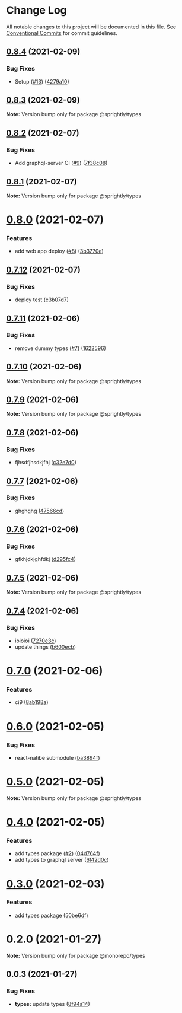 # Change Log

All notable changes to this project will be documented in this file.
See [Conventional Commits](https://conventionalcommits.org) for commit guidelines.

## [0.8.4](https://github.com/shaunoff/sprightly/compare/v0.8.3...v0.8.4) (2021-02-09)


### Bug Fixes

* Setup ([#13](https://github.com/shaunoff/sprightly/issues/13)) ([4279a10](https://github.com/shaunoff/sprightly/commit/4279a10aefb78ca30a422ae682190413d66dfae1))





## [0.8.3](https://github.com/shaunoff/sprightly/compare/v0.8.2...v0.8.3) (2021-02-09)

**Note:** Version bump only for package @sprightly/types





## [0.8.2](https://github.com/shaunoff/sprightly/compare/v0.8.0...v0.8.2) (2021-02-07)


### Bug Fixes

* Add graphql-server CI ([#9](https://github.com/shaunoff/sprightly/issues/9)) ([7f38c08](https://github.com/shaunoff/sprightly/commit/7f38c08ccb6030ecd4b3b1ed3279f302fd81e84f))





## [0.8.1](https://github.com/shaunoff/sprightly/compare/v0.8.0...v0.8.1) (2021-02-07)

**Note:** Version bump only for package @sprightly/types





# [0.8.0](https://github.com/shaunoff/sprightly/compare/v0.7.11...v0.8.0) (2021-02-07)


### Features

* add web app deploy ([#8](https://github.com/shaunoff/sprightly/issues/8)) ([3b3770e](https://github.com/shaunoff/sprightly/commit/3b3770e3421e230491e620cdb2cf58a5331c60d3))





## [0.7.12](https://github.com/shaunoff/sprightly/compare/v0.7.11...v0.7.12) (2021-02-07)


### Bug Fixes

* deploy test ([c3b07d7](https://github.com/shaunoff/sprightly/commit/c3b07d7520a4ee8906e03d49d35f89139795549e))





## [0.7.11](https://github.com/shaunoff/sprightly/compare/v0.7.10...v0.7.11) (2021-02-06)


### Bug Fixes

* remove dummy types ([#7](https://github.com/shaunoff/sprightly/issues/7)) ([1622596](https://github.com/shaunoff/sprightly/commit/16225964a2c40f62bc75487370fd3975038bbf6e))





## [0.7.10](https://github.com/shaunoff/sprightly/compare/v0.6.0...v0.7.10) (2021-02-06)

**Note:** Version bump only for package @sprightly/types





## [0.7.9](https://github.com/shaunoff/sprightly/compare/v0.7.8...v0.7.9) (2021-02-06)

**Note:** Version bump only for package @sprightly/types





## [0.7.8](https://github.com/shaunoff/sprightly/compare/v0.7.7...v0.7.8) (2021-02-06)


### Bug Fixes

* fjhsdfjhsdkjfhj ([c32e7d0](https://github.com/shaunoff/sprightly/commit/c32e7d07390ba32e7ee8174b2d46342c0d94e7a5))





## [0.7.7](https://github.com/shaunoff/sprightly/compare/v0.7.6...v0.7.7) (2021-02-06)


### Bug Fixes

* ghghghg ([47566cd](https://github.com/shaunoff/sprightly/commit/47566cd7d0b57a5e5fe3b36788777ce0cf913d5a))





## [0.7.6](https://github.com/shaunoff/sprightly/compare/v0.7.5...v0.7.6) (2021-02-06)


### Bug Fixes

* gfkhjdkjghfdkj ([d295fc4](https://github.com/shaunoff/sprightly/commit/d295fc49ea78d56a8a7a1bc02e271e080877bf5d))





## [0.7.5](https://github.com/shaunoff/sprightly/compare/v0.7.4...v0.7.5) (2021-02-06)

**Note:** Version bump only for package @sprightly/types





## [0.7.4](https://github.com/shaunoff/sprightly/compare/v0.7.3...v0.7.4) (2021-02-06)


### Bug Fixes

* ioioioi ([7270e3c](https://github.com/shaunoff/sprightly/commit/7270e3c156fe17706c1b306644c2271206ad57e7))
* update things ([b600ecb](https://github.com/shaunoff/sprightly/commit/b600ecb3bdd4a9d4b86afb07e857be57aa2fc599))





# [0.7.0](https://github.com/shaunoff/sprightly/compare/v0.6.0...v0.7.0) (2021-02-06)


### Features

* ci9 ([8ab198a](https://github.com/shaunoff/sprightly/commit/8ab198a0fd29ed3b104ce4978c279d369bd0f7da))





# [0.6.0](https://github.com/shaunoff/sprightly/compare/v0.4.0...v0.6.0) (2021-02-05)


### Bug Fixes

* react-natibe submodule ([ba3894f](https://github.com/shaunoff/sprightly/commit/ba3894f5ba7134de4202bf8b1e41e0f1b1f0a2af))





# [0.5.0](https://github.com/shaunoff/sprightly/compare/v0.4.0...v0.5.0) (2021-02-05)

**Note:** Version bump only for package @sprightly/types





# [0.4.0](https://github.com/shaunoff/sprightly/compare/v0.1.0...v0.4.0) (2021-02-05)


### Features

* add types package ([#2](https://github.com/shaunoff/sprightly/issues/2)) ([04d764f](https://github.com/shaunoff/sprightly/commit/04d764fb03aae079b966028df4f723fefe858d3d))
* add types to graphql server ([6f42d0c](https://github.com/shaunoff/sprightly/commit/6f42d0c1435ef5edae870fbd808e4505764fa1c0))





# [0.3.0](https://github.com/shaunoff/sprightly/compare/v0.1.0...v0.3.0) (2021-02-03)


### Features

* add types package ([50be6df](https://github.com/shaunoff/sprightly/commit/50be6dfc49d0ea8def08bd3aca3c715e4fc7e5fa))





# 0.2.0 (2021-01-27)

**Note:** Version bump only for package @monorepo/types





## 0.0.3 (2021-01-27)


### Bug Fixes

* **types:** update types ([8f94a14](https://github.com/shaunoff/monorepo/commit/8f94a14597a1df2e8b605621721143ac33fb37b0))
